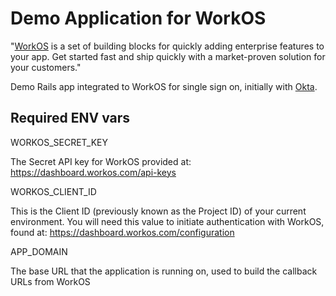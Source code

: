 # Demo Application for WorkOS

"[WorkOS](https://workos.com/) is a set of building blocks for quickly adding enterprise features to your app. Get started fast and ship quickly with a market-proven solution for your customers."

Demo Rails app integrated to WorkOS for single sign on, initially with [Okta](https://www.okta.com/).

## Required ENV vars

WORKOS_SECRET_KEY

The Secret API key for WorkOS provided at: https://dashboard.workos.com/api-keys

WORKOS_CLIENT_ID

This is the Client ID (previously known as the Project ID) of your current environment. You will need this value to initiate authentication with WorkOS, found at: https://dashboard.workos.com/configuration

APP_DOMAIN

The base URL that the application is running on, used to build the callback URLs from WorkOS
